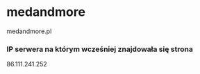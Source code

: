 # medandmore
medandmore.pl

### IP serwera na którym wcześniej znajdowała się strona
86.111.241.252


